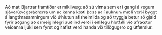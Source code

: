 Að mati Bjartrar framtíðar er mikilvægt að sú vinna sem er í gangi á vegum sjávarútvegsráðherra um að kanna kosti þess að í auknum mæli verði byggt á langtímasamningum við úthlutun aflaheimilda og að tryggja betur að gjald fyrir aðgang að sameiginlegri auðlind verði í eðlilegu hlutfalli við afrakstur veiðanna ljúki sem fyrst og hafist verði handa við tillögugerð og útfærslur.
